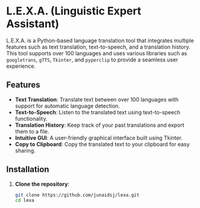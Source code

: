 # L.E.X.A. (Linguistic Expert Assistant)

L.E.X.A. is a Python-based language translation tool that integrates multiple features such as text translation, text-to-speech, and a translation history. This tool supports over 100 languages and uses various libraries such as `googletrans`, `gTTS`, `Tkinter`, and `pyperclip` to provide a seamless user experience.

## Features

- **Text Translation**: Translate text between over 100 languages with support for automatic language detection.
- **Text-to-Speech**: Listen to the translated text using text-to-speech functionality.
- **Translation History**: Keep track of your past translations and export them to a file.
- **Intuitive GUI**: A user-friendly graphical interface built using Tkinter.
- **Copy to Clipboard**: Copy the translated text to your clipboard for easy sharing.

## Installation

1. **Clone the repository**:

   ```bash
   git clone https://github.com/junaidsj/lexa.git
   cd lexa
